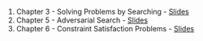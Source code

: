 1. Chapter 3 - Solving Problems by Searching - [Slides](AI_Chapter_03.pdf)
1. Chapter 5 - Adversarial Search - [Slides](AI_Chapter_05.pdf)
1. Chapter 6 - Constraint Satisfaction Problems - [Slides](AI_Chapter_06.pdf)
